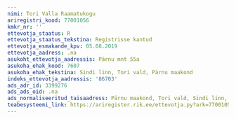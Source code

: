 ```yaml
---
nimi: Tori Valla Raamatukogu
ariregistri_kood: 77001056
kmkr_nr: ''
ettevotja_staatus: R
ettevotja_staatus_tekstina: Registrisse kantud
ettevotja_esmakande_kpv: 05.08.2019
ettevotja_aadress: .na
asukoht_ettevotja_aadressis: Pärnu mnt 55a
asukoha_ehak_kood: 7607
asukoha_ehak_tekstina: Sindi linn, Tori vald, Pärnu maakond
indeks_ettevotja_aadressis: '86703'
ads_adr_id: 3399276
ads_ads_oid: .na
ads_normaliseeritud_taisaadress: Pärnu maakond, Tori vald, Sindi linn, Pärnu mnt 55a
teabesysteemi_link: https://ariregister.rik.ee/ettevotja.py?ark=77001056&ref=rekvisiidid
---
```


